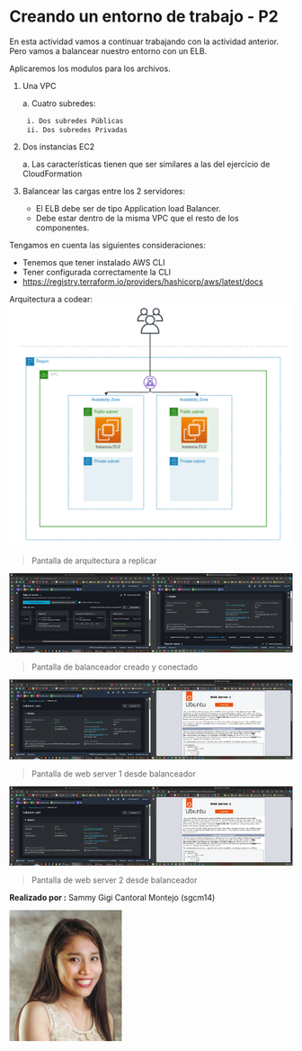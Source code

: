Creando un entorno de trabajo - P2
=========

En esta actividad vamos a continuar trabajando con la actividad anterior. Pero vamos a balancear nuestro entorno con un ELB. 

Aplicaremos los modulos para los archivos.

1. Una VPC

    a. Cuatro subredes:

        i. Dos subredes Públicas
        ii. Dos subredes Privadas
2. Dos instancias EC2

    a. Las características tienen que ser similares a las del ejercicio de
CloudFormation

3. Balancear las cargas entre los 2 servidores:
    -  El ELB debe ser de tipo Application load Balancer.
    - Debe estar dentro de la misma VPC que el resto de los componentes.

Tengamos en cuenta las siguientes consideraciones:
- Tenemos que tener instalado AWS CLI
- Tener configurada correctamente la CLI
- https://registry.terraform.io/providers/hashicorp/aws/latest/docs


Arquitectura a codear:
![](https://raw.githubusercontent.com/sgcm14/0523C02-infraestructura-II/main/Terraform-parteII/balanceador/Ejemplo.PNG)
> Pantalla de arquitectura a replicar


![](https://raw.githubusercontent.com/sgcm14/0523C02-infraestructura-II/main/Terraform-parteII/balanceador/image1.png)
> Pantalla de balanceador creado y conectado


![](https://raw.githubusercontent.com/sgcm14/0523C02-infraestructura-II/main/Terraform-parteII/balanceador/image2.png)
> Pantalla de web server 1 desde balanceador

![](https://raw.githubusercontent.com/sgcm14/0523C02-infraestructura-II/main/Terraform-parteII/balanceador/image3.png)
> Pantalla de web server 2 desde balanceador



**Realizado por :** Sammy Gigi Cantoral Montejo (sgcm14)

<img src ="https://raw.githubusercontent.com/sgcm14/sgcm14/main/sammy.jpg" width="200">